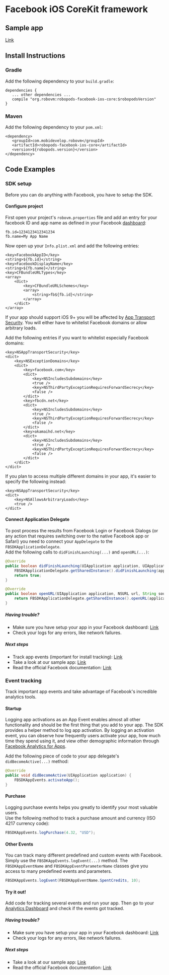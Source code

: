 # Facebook iOS CoreKit framework

## Sample app

[Link](https://github.com/robovm/robovm-samples/tree/master/robopods/facebook/ios)

## Install Instructions

### Gradle

Add the following dependency to your `build.gradle`:

```
dependencies {
   ... other dependencies ...
   compile "org.robovm:robopods-facebook-ios-core:$robopodsVersion"
}
```

### Maven

Add the following dependency to your `pom.xml`:

```
<dependency>
   <groupId>com.mobidevelop.robovm</groupId>
   <artifactId>robopods-facebook-ios-core</artifactId>
   <version>${robopods.version}</version>
</dependency>
```

## Code Examples

### SDK setup

Before you can do anything with Facebook, you have to setup the SDK.

#### Configure project

First open your project's `robovm.properties` file and add an entry for your facebook ID and app name as defined in your Facebook [dashboard](https://developers.facebook.com/apps):

```
fb.id=1234123412341234
fb.name=My App Name
```

Now open up your `Info.plist.xml` and add the following entries:

```plist
<key>FacebookAppID</key>
<string>${fb.id}</string>
<key>FacebookDisplayName</key>
<string>${fb.name}</string>
<key>CFBundleURLTypes</key>
<array>
    <dict>
        <key>CFBundleURLSchemes</key>
        <array>
            <string>fb${fb.id}</string>
        </array>
    </dict>
</array>
```

If your app should support iOS 9+ you will be affected by [App Transport Security](https://developer.apple.com/library/prerelease/ios/technotes/App-Transport-Security-Technote/). 
You will either have to whitelist Facebook domains or allow arbitrary loads.

Add the following entries if you want to whitelist especially Facebook domains:

```plist
<key>NSAppTransportSecurity</key>
<dict>
    <key>NSExceptionDomains</key>
    <dict>
        <key>facebook.com</key>
        <dict>
            <key>NSIncludesSubdomains</key>
            <true />
            <key>NSThirdPartyExceptionRequiresForwardSecrecy</key>
            <false />
        </dict>
        <key>fbcdn.net</key>
        <dict>
            <key>NSIncludesSubdomains</key>
            <true />
            <key>NSThirdPartyExceptionRequiresForwardSecrecy</key>
            <false />
        </dict>
        <key>akamaihd.net</key>
        <dict>
            <key>NSIncludesSubdomains</key>
            <true />
            <key>NSThirdPartyExceptionRequiresForwardSecrecy</key>
            <false />
        </dict>
    </dict>
</dict>
```

If you plan to access multiple different domains in your app, it's easier to specify the following instead:

```plist
<key>NSAppTransportSecurity</key>
<dict>
    <key>NSAllowsArbitraryLoads</key>
    <true />
</dict>
```

#### Connect Application Delegate

To post process the results from Facebook Login or Facebook Dialogs (or any action that requires switching over to the native Facebook app or Safari) 
you need to connect your `AppDelegate` to the `FBSDKApplicationDelegate`.  
Add the following calls to `didFinishLaunching(...)` and `openURL(...)`:

```Java
@Override
public boolean didFinishLaunching(UIApplication application, UIApplicationLaunchOptions launchOptions) {
    FBSDKApplicationDelegate.getSharedInstance().didFinishLaunching(application, launchOptions);
    return true;
}

@Override
public boolean openURL(UIApplication application, NSURL url, String sourceApplication, NSPropertyList annotation) {
    return FBSDKApplicationDelegate.getSharedInstance().openURL(application, url, sourceApplication, annotation);
}
```

##### Having trouble?

- Make sure you have setup your app in your Facebook dashboard: [Link](https://developers.facebook.com/apps)
- Check your logs for any errors, like network failures.

##### Next steps

- Track app events (important for install tracking): [Link](#event-tracking)
- Take a look at our sample app: [Link](https://github.com/robovm/robovm-samples/tree/master/robopods/facebook/ios)
- Read the official Facebook documentation: [Link](https://developers.facebook.com/docs/ios/getting-started/)

### Event tracking

Track important app events and take advantage of Facebook's incredible analytics tools.

#### Startup

Logging app activations as an App Event enables almost all other functionality and should be the first thing that you add to your app. 
The SDK provides a helper method to log app activation. By logging an activation event, you can observe how frequently users activate
your app, how much time they spend using it, and view other demographic information through [Facebook Analytics for Apps](https://www.facebook.com/analytics).

Add the following piece of code to your app delegate's `didBecomeActive(...)` method:

```Java
@Override
public void didBecomeActive(UIApplication application) {
    FBSDKAppEvents.activateApp();
}
```

#### Purchase

Logging purchase events helps you greatly to identify your most valuable users.  
Use the following method to track a purchase amount and currency (ISO 4217 currency code):

```Java
FBSDKAppEvents.logPurchase(4.32, "USD");
```

#### Other Events

You can track many different predefined and custom events with Facebook.  
Simply use the `FBSDKAppEvents.logEvent(...)` method. The `FBSDKAppEventName` and `FBSDKAppEventParameterName` classes give you access 
to many predefined events and parameters.

```Java
FBSDKAppEvents.logEvent(FBSDKAppEventName.SpentCredits, 10);
```

#### Try it out!

Add code for tracking several events and run your app. Then go to your [Analytics Dashboard](https://www.facebook.com/analytics) and 
check if the events got tracked.

##### Having trouble?

- Make sure you have setup your app in your Facebook dashboard: [Link](https://developers.facebook.com/apps)
- Check your logs for any errors, like network failures.

##### Next steps

- Take a look at our sample app: [Link](https://github.com/robovm/robovm-samples/tree/master/robopods/facebook/ios)
- Read the official Facebook documentation: [Link](https://developers.facebook.com/docs/ios/getting-started/)

